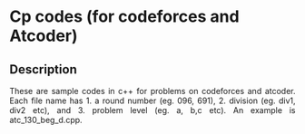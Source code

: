 # Cp codes (for codeforces and Atcoder)
## Description
<div style = "text-align: justify">These are sample codes in c++ for problems on codeforces and atcoder. Each file name has 1. a round number (eg. 096, 691), 2. division (eg. div1, div2 etc), and 3. problem level (eg. a, b,c etc). An example is atc_130_beg_d.cpp. </div>
